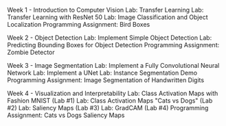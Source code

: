 Week 1 - Introduction to Computer Vision
Lab: Transfer Learning
Lab: Transfer Learning with ResNet 50
Lab: Image Classification and Object Localization
Programming Assignment: Bird Boxes

Week 2 - Object Detection
Lab: Implement Simple Object Detection
Lab: Predicting Bounding Boxes for Object Detection
Programming Assignment: Zombie Detector

Week 3 - Image Segmentation
Lab: Implement a Fully Convolutional Neural Network
Lab: Implement a UNet
Lab: Instance Segmentation Demo
Programming Assignment: Image Segmentation of Handwritten Digits

Week 4 - Visualization and Interpretability
Lab: Class Activation Maps with Fashion MNIST (Lab #1)
Lab: Class Activation Maps "Cats vs Dogs" (Lab #2)
Lab: Saliency Maps (Lab #3)
Lab: GradCAM (Lab #4)
Programming Assignment: Cats vs Dogs Saliency Maps